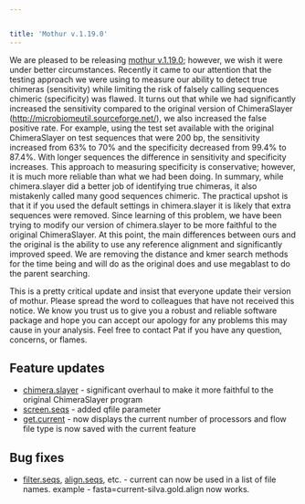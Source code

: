 ```yaml
---


title: 'Mothur v.1.19.0'
---
```

We are pleased to be releasing [mothur
v.1.19.0](mothur_v.1.19.0); however, we wish it were under
better circumstances. Recently it came to our attention that the testing
approach we were using to measure our ability to detect true chimeras
(sensitivity) while limiting the risk of falsely calling sequences
chimeric (specificity) was flawed. It turns out that while we had
significantly increased the sensitivity compared to the original version
of ChimeraSlayer (http://microbiomeutil.sourceforge.net/), we also
increased the false positive rate. For example, using the test set
available with the original ChimeraSlayer on test sequences that were
200 bp, the sensitivity increased from 63% to 70% and the specificity
decreased from 99.4% to 87.4%. With longer sequences the difference in
sensitivity and specificity increases. This approach to measuring
specificity is conservative; however, it is much more reliable than what
we had been doing. In summary, while chimera.slayer did a better job of
identifying true chimeras, it also mistakenly called many good sequences
chimeric. The practical upshot is that it if you used the default
settings in chimera.slayer it is likely that extra sequences were
removed. Since learning of this problem, we have been trying to modify
our version of chimera.slayer to be more faithful to the original
ChimeraSlayer. At this point, the main differences between ours and the
original is the ability to use any reference alignment and significantly
improved speed. We are removing the distance and kmer search methods for
the time being and will do as the original does and use megablast to do
the parent searching.

This is a pretty critical update and insist that everyone update their
version of mothur. Please spread the word to colleagues that have not
received this notice. We know you trust us to give you a robust and
reliable software package and hope you can accept our apology for any
problems this may cause in your analysis. Feel free to contact Pat if
you have any question, concerns, or flames.

## Feature updates

-   [chimera.slayer](chimera.slayer) - significant overhaul
    to make it more faithful to the original ChimeraSlayer program
-   [screen.seqs](screen.seqs) - added qfile parameter
-   [get.current](get.current) - now displays the current
    number of processors and flow file type is now saved with the
    current feature

## Bug fixes

-   [filter.seqs](filter.seqs),
    [align.seqs](align.seqs), etc. - current can now be used
    in a list of file names. example - fasta=current-silva.gold.align
    now works.
